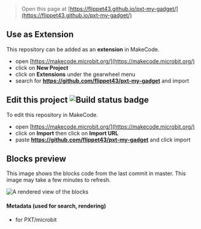 
> Open this page at [https://flippet43.github.io/pxt-my-gadget/](https://flippet43.github.io/pxt-my-gadget/)

## Use as Extension

This repository can be added as an **extension** in MakeCode.

* open [https://makecode.microbit.org/](https://makecode.microbit.org/)
* click on **New Project**
* click on **Extensions** under the gearwheel menu
* search for **https://github.com/flippet43/pxt-my-gadget** and import

## Edit this project ![Build status badge](https://github.com/flippet43/pxt-my-gadget/workflows/MakeCode/badge.svg)

To edit this repository in MakeCode.

* open [https://makecode.microbit.org/](https://makecode.microbit.org/)
* click on **Import** then click on **Import URL**
* paste **https://github.com/flippet43/pxt-my-gadget** and click import

## Blocks preview

This image shows the blocks code from the last commit in master.
This image may take a few minutes to refresh.

![A rendered view of the blocks](https://github.com/flippet43/pxt-my-gadget/raw/master/.github/makecode/blocks.png)

#### Metadata (used for search, rendering)

* for PXT/microbit
<script src="https://makecode.com/gh-pages-embed.js"></script><script>makeCodeRender("{{ site.makecode.home_url }}", "{{ site.github.owner_name }}/{{ site.github.repository_name }}");</script>
